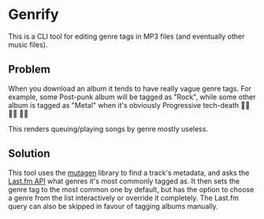 # Genrify

This is a CLI tool for editing genre tags in MP3 files (and eventually other music files).

## Problem

When you download an album it tends to have really vague genre tags. For example, some Post-punk album will be tagged as "Rock", while some other album is tagged as "Metal" when it's obviously Progressive tech-death :man_facepalming: :man_facepalming: :man_facepalming:

This renders queuing/playing songs by genre mostly useless.

## Solution
This tool uses the [mutagen](https://mutagen.readthedocs.io/en/latest/) library to find a track's metadata, and asks the [Last.fm API](https://www.last.fm/api/) what genres it's most commonly tagged as. It then sets the genre tag to the most common one by default, but has the option to choose a genre from the list interactively or override it completely. The Last.fm query can also be skipped in favour of tagging albums manually.
